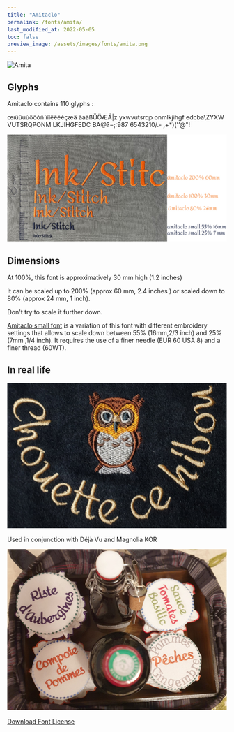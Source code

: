 ```yaml
---
title: "Amitaclo"
permalink: /fonts/amita/
last_modified_at: 2022-05-05
toc: false
preview_image: /assets/images/fonts/amita.png
---
```

![Amita](/assets/images/fonts/amita.png)

## Glyphs
Amitaclo  contains 110 glyphs :
	
œıüûúùöôóñ
ïîíëêéèçæä
âáàßÜÖÆÄ|z
yxwvutsrqp
onmlkjihgf
edcba\ZYXW
VUTSRQPONM
LKJIHGFEDC
BA@?=;:987
6543210/.-
,+*)('’@"!



![Dimensions Amitaclo](/assets/images/fonts/Sizing/amitaclosizing.jpg)

## Dimensions

At 100%, this font is approximatively 30 mm high (1.2 inches)

It can be scaled up to 200% (approx 60 mm, 2.4 inches ) or scaled down to 80% (approx 24  mm, 1 inch).

Don't try to scale it further down. 

[Amitaclo small font](https://inkstitch.org/fr/fonts/amitaclo_small/) is a variation of this font with different embroidery settings that allows to scale down between 55% (16mm,2/3 inch) and 25% (7mm ,1/4 inch). It requires the use of a finer needle (EUR 60 USA 8) and a finer thread (60WT).

## In real life

![Owl](/assets/images/fonts/amita3.jpg)

Used in conjunction with  Déjà Vu and  Magnolia KOR

![Jam](/assets/images/fonts/amitadejavumagnolia.jpg)

[Download Font License](https://github.com/inkstitch/inkstitch/tree/main/fonts/amitaclo/LICENSE)

